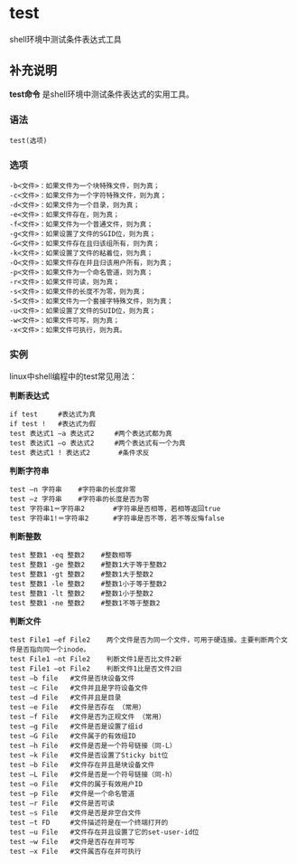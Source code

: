 test
===

shell环境中测试条件表达式工具

## 补充说明

**test命令** 是shell环境中测试条件表达式的实用工具。

###  语法

```shell
test(选项)
```

###  选项

```shell
-b<文件>：如果文件为一个块特殊文件，则为真；
-c<文件>：如果文件为一个字符特殊文件，则为真；
-d<文件>：如果文件为一个目录，则为真；
-e<文件>：如果文件存在，则为真；
-f<文件>：如果文件为一个普通文件，则为真；
-g<文件>：如果设置了文件的SGID位，则为真；
-G<文件>：如果文件存在且归该组所有，则为真；
-k<文件>：如果设置了文件的粘着位，则为真；
-O<文件>：如果文件存在并且归该用户所有，则为真；
-p<文件>：如果文件为一个命名管道，则为真；
-r<文件>：如果文件可读，则为真；
-s<文件>：如果文件的长度不为零，则为真；
-S<文件>：如果文件为一个套接字特殊文件，则为真；
-u<文件>：如果设置了文件的SUID位，则为真；
-w<文件>：如果文件可写，则为真；
-x<文件>：如果文件可执行，则为真。
```

###  实例

linux中shell编程中的test常见用法：

 **判断表达式** 

```shell
if test     #表达式为真
if test !   #表达式为假
test 表达式1 –a 表达式2     #两个表达式都为真
test 表达式1 –o 表达式2     #两个表达式有一个为真
test 表达式1 ! 表达式2       #条件求反
```

 **判断字符串** 

```shell
test –n 字符串    #字符串的长度非零
test –z 字符串    #字符串的长度是否为零
test 字符串1＝字符串2       #字符串是否相等，若相等返回true
test 字符串1!＝字符串2      #字符串是否不等，若不等反悔false
```

 **判断整数** 

```shell
test 整数1 -eq 整数2    #整数相等
test 整数1 -ge 整数2    #整数1大于等于整数2
test 整数1 -gt 整数2    #整数1大于整数2
test 整数1 -le 整数2    #整数1小于等于整数2
test 整数1 -lt 整数2    #整数1小于整数2
test 整数1 -ne 整数2    #整数1不等于整数2
```

 **判断文件** 

```shell
test File1 –ef File2    两个文件是否为同一个文件，可用于硬连接。主要判断两个文件是否指向同一个inode。
test File1 –nt File2    判断文件1是否比文件2新
test File1 –ot File2    判断文件1比是否文件2旧
test –b file   #文件是否块设备文件
test –c File   #文件并且是字符设备文件
test –d File   #文件并且是目录
test –e File   #文件是否存在 （常用）
test –f File   #文件是否为正规文件 （常用）
test –g File   #文件是否是设置了组id
test –G File   #文件属于的有效组ID
test –h File   #文件是否是一个符号链接（同-L）
test –k File   #文件是否设置了Sticky bit位
test –b File   #文件存在并且是块设备文件
test –L File   #文件是否是一个符号链接（同-h）
test –o File   #文件的属于有效用户ID
test –p File   #文件是一个命名管道
test –r File   #文件是否可读
test –s File   #文件是否是非空白文件
test –t FD     #文件描述符是在一个终端打开的
test –u File   #文件存在并且设置了它的set-user-id位
test –w File   #文件是否存在并可写
test –x File   #文件属否存在并可执行
```


<!-- Linux命令行搜索引擎：https://github.com/wsdo/linux-complete-guide.git -->
